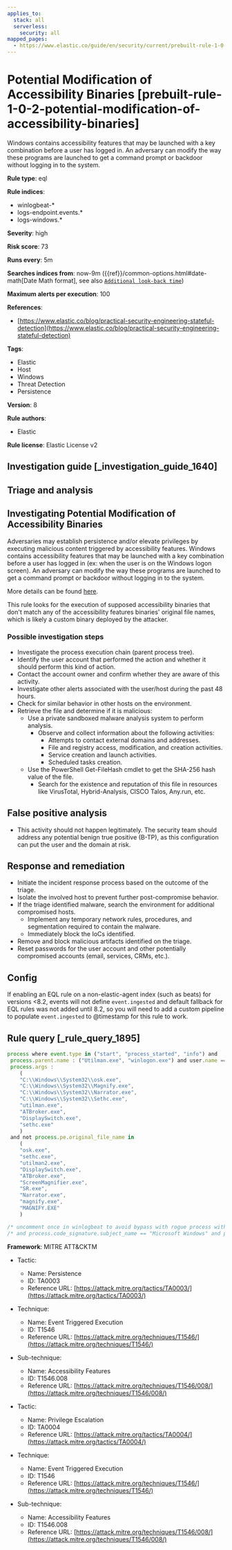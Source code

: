 ```yaml
---
applies_to:
  stack: all
  serverless:
    security: all
mapped_pages:
  - https://www.elastic.co/guide/en/security/current/prebuilt-rule-1-0-2-potential-modification-of-accessibility-binaries.html
---
```


# Potential Modification of Accessibility Binaries [prebuilt-rule-1-0-2-potential-modification-of-accessibility-binaries]

Windows contains accessibility features that may be launched with a key combination before a user has logged in. An adversary can modify the way these programs are launched to get a command prompt or backdoor without logging in to the system.

**Rule type**: eql

**Rule indices**:

* winlogbeat-*
* logs-endpoint.events.*
* logs-windows.*

**Severity**: high

**Risk score**: 73

**Runs every**: 5m

**Searches indices from**: now-9m ({{ref}}/common-options.html#date-math[Date Math format], see also [`Additional look-back time`](docs-content://solutions/security/detect-and-alert/create-detection-rule.md#rule-schedule))

**Maximum alerts per execution**: 100

**References**:

* [https://www.elastic.co/blog/practical-security-engineering-stateful-detection](https://www.elastic.co/blog/practical-security-engineering-stateful-detection)

**Tags**:

* Elastic
* Host
* Windows
* Threat Detection
* Persistence

**Version**: 8

**Rule authors**:

* Elastic

**Rule license**: Elastic License v2

## Investigation guide [_investigation_guide_1640]

## Triage and analysis

## Investigating Potential Modification of Accessibility Binaries

Adversaries may establish persistence and/or elevate privileges by executing malicious content triggered by
accessibility features. Windows contains accessibility features that may be launched with a key combination before a
user has logged in (ex: when the user is on the Windows logon screen). An adversary can modify the way these programs
are launched to get a command prompt or backdoor without logging in to the system.

More details can be found [here](https://attack.mitre.org/techniques/T1546/008/).

This rule looks for the execution of supposed accessibility binaries that don't match any of the accessibility features
binaries' original file names, which is likely a custom binary deployed by the attacker.

### Possible investigation steps

- Investigate the process execution chain (parent process tree).
- Identify the user account that performed the action and whether it should perform this kind of action.
- Contact the account owner and confirm whether they are aware of this activity.
- Investigate other alerts associated with the user/host during the past 48 hours.
- Check for similar behavior in other hosts on the environment.
- Retrieve the file and determine if it is malicious:
  - Use a private sandboxed malware analysis system to perform analysis.
    - Observe and collect information about the following activities:
      - Attempts to contact external domains and addresses.
      - File and registry access, modification, and creation activities.
      - Service creation and launch activities.
      - Scheduled tasks creation.
  - Use the PowerShell Get-FileHash cmdlet to get the SHA-256 hash value of the file.
    - Search for the existence and reputation of this file in resources like VirusTotal, Hybrid-Analysis, CISCO Talos, Any.run, etc.

## False positive analysis

- This activity should not happen legitimately. The security team should address any potential benign true positive
(B-TP), as this configuration can put the user and the domain at risk.

## Response and remediation

- Initiate the incident response process based on the outcome of the triage.
- Isolate the involved host to prevent further post-compromise behavior.
- If the triage identified malware, search the environment for additional compromised hosts.
  - Implement any temporary network rules, procedures, and segmentation required to contain the malware.
  - Immediately block the IoCs identified.
- Remove and block malicious artifacts identified on the triage.
- Reset passwords for the user account and other potentially compromised accounts (email, services, CRMs, etc.).


## Config

If enabling an EQL rule on a non-elastic-agent index (such as beats) for versions <8.2, events will not define `event.ingested` and default fallback for EQL rules was not added until 8.2, so you will need to add a custom pipeline to populate `event.ingested` to @timestamp for this rule to work.

## Rule query [_rule_query_1895]

```js
process where event.type in ("start", "process_started", "info") and
 process.parent.name : ("Utilman.exe", "winlogon.exe") and user.name == "SYSTEM" and
 process.args :
    (
    "C:\\Windows\\System32\\osk.exe",
    "C:\\Windows\\System32\\Magnify.exe",
    "C:\\Windows\\System32\\Narrator.exe",
    "C:\\Windows\\System32\\Sethc.exe",
    "utilman.exe",
    "ATBroker.exe",
    "DisplaySwitch.exe",
    "sethc.exe"
    )
 and not process.pe.original_file_name in
    (
    "osk.exe",
    "sethc.exe",
    "utilman2.exe",
    "DisplaySwitch.exe",
    "ATBroker.exe",
    "ScreenMagnifier.exe",
    "SR.exe",
    "Narrator.exe",
    "magnify.exe",
    "MAGNIFY.EXE"
    )

/* uncomment once in winlogbeat to avoid bypass with rogue process with matching pe original file name */
/* and process.code_signature.subject_name == "Microsoft Windows" and process.code_signature.status == "trusted" */
```

**Framework**: MITRE ATT&CKTM

* Tactic:

    * Name: Persistence
    * ID: TA0003
    * Reference URL: [https://attack.mitre.org/tactics/TA0003/](https://attack.mitre.org/tactics/TA0003/)

* Technique:

    * Name: Event Triggered Execution
    * ID: T1546
    * Reference URL: [https://attack.mitre.org/techniques/T1546/](https://attack.mitre.org/techniques/T1546/)

* Sub-technique:

    * Name: Accessibility Features
    * ID: T1546.008
    * Reference URL: [https://attack.mitre.org/techniques/T1546/008/](https://attack.mitre.org/techniques/T1546/008/)

* Tactic:

    * Name: Privilege Escalation
    * ID: TA0004
    * Reference URL: [https://attack.mitre.org/tactics/TA0004/](https://attack.mitre.org/tactics/TA0004/)

* Technique:

    * Name: Event Triggered Execution
    * ID: T1546
    * Reference URL: [https://attack.mitre.org/techniques/T1546/](https://attack.mitre.org/techniques/T1546/)

* Sub-technique:

    * Name: Accessibility Features
    * ID: T1546.008
    * Reference URL: [https://attack.mitre.org/techniques/T1546/008/](https://attack.mitre.org/techniques/T1546/008/)



